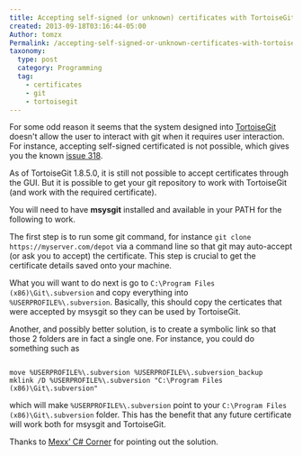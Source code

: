 ```yaml
---
title: Accepting self-signed (or unknown) certificates with TortoiseGit
created: 2013-09-18T03:16:44-05:00
Author: tomzx
Permalink: /accepting-self-signed-or-unknown-certificates-with-tortoisegit/
taxonomy:
  type: post
  category: Programming
  tag:
    - certificates
    - git
    - tortoisegit
---
```


For some odd reason it seems that the system designed into [TortoiseGit](https://code.google.com/p/tortoisegit/) doesn't allow the user to interact with git when it requires user interaction. For instance, accepting self-signed certificated is not possible, which gives you the known [issue 318](https://gitlab.com/tortoisegit/tortoisegit/issues/318).

As of TortoiseGit 1.8.5.0, it is still not possible to accept certificates through the GUI. But it is possible to get your git repository to work with TortoiseGit (and work with the required certificate).

You will need to have **msysgit** installed and available in your PATH for the following to work.

The first step is to run some git command, for instance `git clone https://myserver.com/depot` via a command line so that git may auto-accept (or ask you to accept) the certificate. This step is crucial to get the certificate details saved onto your machine.

What you will want to do next is go to `C:\Program Files (x86)\Git\.subversion` and copy everything into `%USERPROFILE%\.subversion`. Basically, this should copy the certicates that were accepted by msysgit so they can be used by TortoiseGit.

Another, and possibly better solution, is to create a symbolic link so that those 2 folders are in fact a single one. For instance, you could do something such as

<pre><code class="language-bash line-numbers">
move %USERPROFILE%\.subversion %USERPROFILE%\.subversion_backup
mklink /D %USERPROFILE%\.subversion "C:\Program Files (x86)\Git\.subversion"
</code></pre>

which will make `%USERPROFILE%\.subversion` point to your `C:\Program Files (x86)\Git\.subversion` folder. This has the benefit that any future certificate will work both for msysgit and TortoiseGit.

Thanks to [Mexx&#8217; C# Corner](http://blog.malook.de/2010/10/tortoisegit-as-frontend-to-https-svn.html) for pointing out the solution.
